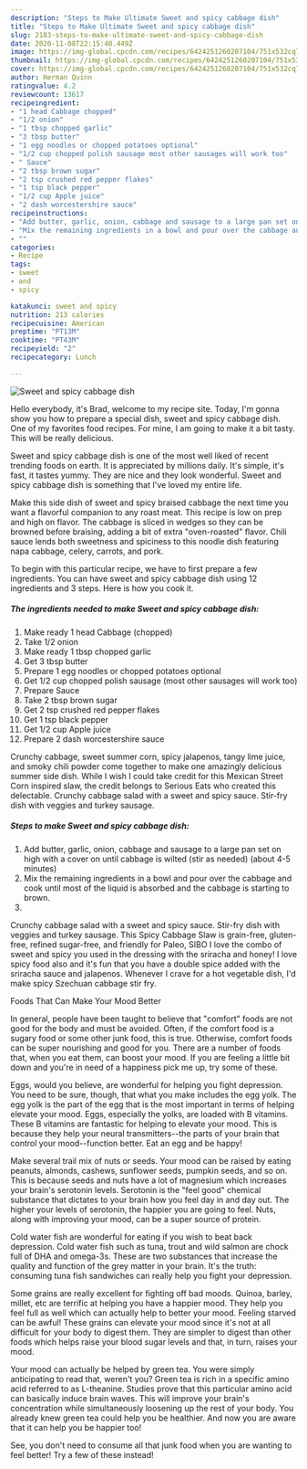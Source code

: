 ```yaml
---
description: "Steps to Make Ultimate Sweet and spicy cabbage dish"
title: "Steps to Make Ultimate Sweet and spicy cabbage dish"
slug: 2183-steps-to-make-ultimate-sweet-and-spicy-cabbage-dish
date: 2020-11-08T22:15:40.449Z
image: https://img-global.cpcdn.com/recipes/6424251260207104/751x532cq70/sweet-and-spicy-cabbage-dish-recipe-main-photo.jpg
thumbnail: https://img-global.cpcdn.com/recipes/6424251260207104/751x532cq70/sweet-and-spicy-cabbage-dish-recipe-main-photo.jpg
cover: https://img-global.cpcdn.com/recipes/6424251260207104/751x532cq70/sweet-and-spicy-cabbage-dish-recipe-main-photo.jpg
author: Herman Quinn
ratingvalue: 4.2
reviewcount: 13617
recipeingredient:
- "1 head Cabbage chopped"
- "1/2 onion"
- "1 tbsp chopped garlic"
- "3 tbsp butter"
- "1 egg noodles or chopped potatoes optional"
- "1/2 cup chopped polish sausage most other sausages will work too"
- " Sauce"
- "2 tbsp brown sugar"
- "2 tsp crushed red pepper flakes"
- "1 tsp black pepper"
- "1/2 cup Apple juice"
- "2 dash worcestershire sauce"
recipeinstructions:
- "Add butter, garlic, onion, cabbage and sausage to a large pan set on high with a cover on until cabbage is wilted (stir as needed) (about 4-5 minutes)"
- "Mix the remaining ingredients in a bowl and pour over the cabbage and cook until most of the liquid is absorbed and the cabbage is starting to brown."
- ""
categories:
- Recipe
tags:
- sweet
- and
- spicy

katakunci: sweet and spicy 
nutrition: 213 calories
recipecuisine: American
preptime: "PT13M"
cooktime: "PT43M"
recipeyield: "2"
recipecategory: Lunch

---
```



![Sweet and spicy cabbage dish](https://img-global.cpcdn.com/recipes/6424251260207104/751x532cq70/sweet-and-spicy-cabbage-dish-recipe-main-photo.jpg)

Hello everybody, it's Brad, welcome to my recipe site. Today, I'm gonna show you how to prepare a special dish, sweet and spicy cabbage dish. One of my favorites food recipes. For mine, I am going to make it a bit tasty. This will be really delicious.

Sweet and spicy cabbage dish is one of the most well liked of recent trending foods on earth. It is appreciated by millions daily. It's simple, it's fast, it tastes yummy. They are nice and they look wonderful. Sweet and spicy cabbage dish is something that I've loved my entire life.

Make this side dish of sweet and spicy braised cabbage the next time you want a flavorful companion to any roast meat. This recipe is low on prep and high on flavor. The cabbage is sliced in wedges so they can be browned before braising, adding a bit of extra &#34;oven-roasted&#34; flavor. Chili sauce lends both sweetness and spiciness to this noodle dish featuring napa cabbage, celery, carrots, and pork.


To begin with this particular recipe, we have to first prepare a few ingredients. You can have sweet and spicy cabbage dish using 12 ingredients and 3 steps. Here is how you cook it.

<!--inarticleads1-->

##### The ingredients needed to make Sweet and spicy cabbage dish:

1. Make ready 1 head Cabbage (chopped)
1. Take 1/2 onion
1. Make ready 1 tbsp chopped garlic
1. Get 3 tbsp butter
1. Prepare 1 egg noodles or chopped potatoes optional
1. Get 1/2 cup chopped polish sausage (most other sausages will work too)
1. Prepare  Sauce
1. Take 2 tbsp brown sugar
1. Get 2 tsp crushed red pepper flakes
1. Get 1 tsp black pepper
1. Get 1/2 cup Apple juice
1. Prepare 2 dash worcestershire sauce


Crunchy cabbage, sweet summer corn, spicy jalapenos, tangy lime juice, and smoky chili powder come together to make one amazingly delicious summer side dish. While I wish I could take credit for this Mexican Street Corn inspired slaw, the credit belongs to Serious Eats who created this delectable. Crunchy cabbage salad with a sweet and spicy sauce. Stir-fry dish with veggies and turkey sausage. 

<!--inarticleads2-->

##### Steps to make Sweet and spicy cabbage dish:

1. Add butter, garlic, onion, cabbage and sausage to a large pan set on high with a cover on until cabbage is wilted (stir as needed) (about 4-5 minutes)
1. Mix the remaining ingredients in a bowl and pour over the cabbage and cook until most of the liquid is absorbed and the cabbage is starting to brown.
1. 


Crunchy cabbage salad with a sweet and spicy sauce. Stir-fry dish with veggies and turkey sausage. This Spicy Cabbage Slaw is grain-free, gluten-free, refined sugar-free, and friendly for Paleo, SIBO I love the combo of sweet and spicy you used in the dressing with the sriracha and honey! I love spicy food also and it&#39;s fun that you have a double spice added with the sriracha sauce and jalapenos. Whenever I crave for a hot vegetable dish, I&#39;d make spicy Szechuan cabbage stir fry. 

Foods That Can Make Your Mood Better


In general, people have been taught to believe that "comfort" foods are not good for the body and must be avoided. Often, if the comfort food is a sugary food or some other junk food, this is true. Otherwise, comfort foods can be super nourishing and good for you. There are a number of foods that, when you eat them, can boost your mood. If you are feeling a little bit down and you're in need of a happiness pick me up, try some of these.

Eggs, would you believe, are wonderful for helping you fight depression. You need to be sure, though, that what you make includes the egg yolk. The egg yolk is the part of the egg that is the most important in terms of helping elevate your mood. Eggs, especially the yolks, are loaded with B vitamins. These B vitamins are fantastic for helping to elevate your mood. This is because they help your neural transmitters--the parts of your brain that control your mood--function better. Eat an egg and be happy!

Make several trail mix of nuts or seeds. Your mood can be raised by eating peanuts, almonds, cashews, sunflower seeds, pumpkin seeds, and so on. This is because seeds and nuts have a lot of magnesium which increases your brain's serotonin levels. Serotonin is the "feel good" chemical substance that dictates to your brain how you feel day in and day out. The higher your levels of serotonin, the happier you are going to feel. Nuts, along with improving your mood, can be a super source of protein.

Cold water fish are wonderful for eating if you wish to beat back depression. Cold water fish such as tuna, trout and wild salmon are chock full of DHA and omega-3s. These are two substances that increase the quality and function of the grey matter in your brain. It's the truth: consuming tuna fish sandwiches can really help you fight your depression. 

Some grains are really excellent for fighting off bad moods. Quinoa, barley, millet, etc are terrific at helping you have a happier mood. They help you feel full as well which can actually help to better your mood. Feeling starved can be awful! These grains can elevate your mood since it's not at all difficult for your body to digest them. They are simpler to digest than other foods which helps raise your blood sugar levels and that, in turn, raises your mood.

Your mood can actually be helped by green tea. You were simply anticipating to read that, weren't you? Green tea is rich in a specific amino acid referred to as L-theanine. Studies prove that this particular amino acid can basically induce brain waves. This will improve your brain's concentration while simultaneously loosening up the rest of your body. You already knew green tea could help you be healthier. And now you are aware that it can help you be happier too!

See, you don't need to consume all that junk food when you are wanting to feel better! Try a few of these instead!

